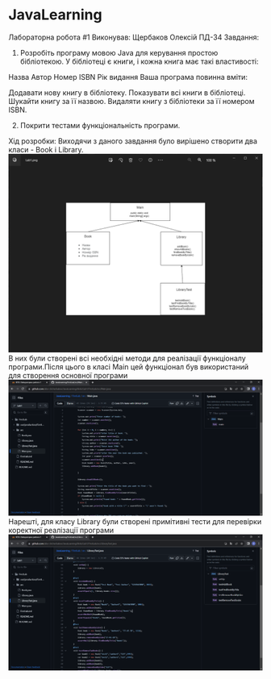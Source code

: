 # JavaLearning
Лабораторна робота #1
Виконував: Щербаков Олексій ПД-34
Завдання:
1. Розробіть програму мовою Java для керування простою бібліотекою. У бібліотеці є книги, і кожна книга має такі властивості:

Назва
Автор
Номер ISBN
Рік видання
Ваша програма повинна вміти:

Додавати нову книгу в бібліотеку.
Показувати всі книги в бібліотеці.
Шукайти книгу за її назвою.
Видаляти книгу з бібліотеки за її номером ISBN.

2. Покрити тестами функціональність програми.

Хід розробки:
Виходячи з даного завдання було вирішено створити два класи - Book i Library.
![img_1.png](img_1.png)
В них були створені всі необхідні методи для реалізації функціоналу програми.Після цього в  класі Main цей функціонал 
був використаний для створення основної програми
![img_2.png](img_2.png)
Нарешті, для класу Library були створені примітивні тести для перевірки коректної реалізації програми
![img_3.png](img_3.png)